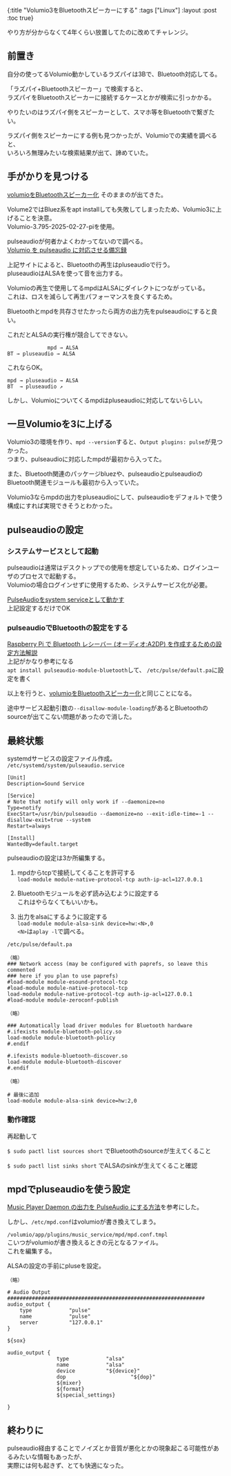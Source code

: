 {:title "Volumio3をBluetoothスピーカーにする"
 :tags  ["Linux"]
 :layout :post
 :toc true}

やり方が分からなくて4年くらい放置してたのに改めてチャレンジ。

## 前置き
自分の使ってるVolumio動かしているラズパイは3Bで、Bluetooth対応してる。

「ラズパイ+Bluetoothスピーカー」で検索すると、  
ラズパイをBluetoothスピーカーに接続するケースとかが検索に引っかかる。

やりたいのはラズパイ側をスピーカーとして、スマホ等をBluetoothで繋ぎたい。

ラズパイ側をスピーカーにする例も見つかったが、Volumioでの実績を調べると、  
いろいろ無理みたいな検索結果が出て、諦めていた。

## 手がかりを見つける
[volumioをBluetoothスピーカー化](https://studio.sites-mall.com/blog/entry/2021013001.html) そのままのが出てきた。

Volume2ではBluez系をapt installしても失敗してしまったため、Volumio3に上げることを決意。  
Volumio-3.795-2025-02-27-piを使用。

pulseaudioが何者かよくわかってないので調べる。  
[Volumio を pulseaudio に対応させる備忘録](https://www.labohyt.net/blog/server/post-4545)

上記サイトによると、Bluetoothの再生はpluseaudioで行う。  
pluseaudioはALSAを使って音を出力する。

Volumioの再生で使用してるmpdはALSAにダイレクトにつながっている。  
これは、ロスを減らして再生パフォーマンスを良くするため。

Bluetoothとmpdを共存させたかったら両方の出力先をpulseaudioにすると良い。

これだとALSAの実行権が競合してできない。
```
             mpd → ALSA
BT → pluseaudio → ALSA
```

これならOK。
```
mpd → pluseaudio → ALSA
BT  → pluseaudio ↗
```

しかし、Volumioについてくるmpdはpluseaudioに対応してないらしい。

## 一旦Volumioを3に上げる
Volumio3の環境を作り、`mpd --version`すると、`Output plugins: pulse`が見つかった。  
つまり、pulseaudioに対応したmpdが最初から入ってた。

また、Bluetooth関連のパッケージbluezや、pulseaudioとpulseaudioのBluetooth関連モジュールも最初から入っていた。

Volumio3ならmpdの出力をpluseaudioにして、pulseaudioをデフォルトで使う構成にすれば実現できそうとわかった。

## pulseaudioの設定
### システムサービスとして起動
pulseaudioは通常はデスクトップでの使用を想定しているため、ログインユーザのプロセスで起動する。  
Volumioの場合ログインせずに使用するため、システムサービス化が必要。

[PulseAudioをsystem serviceとして動かす](https://qiita.com/fujiba/items/9f90e90d5e9366ec8483)  
上記設定するだけでOK

### pulseaudioでBluetoothの設定をする
[Raspberry Pi で Bluetooth レシーバー (オーディオ:A2DP) を作成するための設定方法解説](https://ifritjp.github.io/documents/singleboard/bluetooth-a2dp-receiver/)  
上記がかなり参考になる  
`apt install pulseaudio-module-bluetooth`して、
`/etc/pulse/default.pa`に設定を書く

以上を行うと、[volumioをBluetoothスピーカー化](https://studio.sites-mall.com/blog/entry/2021013001.html)と同じことになる。

途中サービス起動引数の`--disallow-module-loading`があるとBluetoothのsourceが出てこない問題があったので消した。

## 最終状態
systemdサービスの設定ファイル作成。  
`/etc/systemd/system/pulseaudio.service`
```
[Unit]
Description=Sound Service

[Service]
# Note that notify will only work if --daemonize=no
Type=notify
ExecStart=/usr/bin/pulseaudio --daemonize=no --exit-idle-time=-1 --disallow-exit=true --system
Restart=always

[Install]
WantedBy=default.target
```

pulseaudioの設定は3か所編集する。
1. mpdからtcpで接続してくることを許可する  
`load-module module-native-protocol-tcp auth-ip-acl=127.0.0.1`

2. Bluetoothモジュールを必ず読み込むように設定する  
これはやらなくてもいいかも。

3. 出力をalsaにするように設定する  
`load-module module-alsa-sink device=hw:<N>,0`  
`<N>`は`aplay -l`で調べる。

`/etc/pulse/default.pa`
```
（略）
### Network access (may be configured with paprefs, so leave this commented
### here if you plan to use paprefs)
#load-module module-esound-protocol-tcp
#load-module module-native-protocol-tcp
load-module module-native-protocol-tcp auth-ip-acl=127.0.0.1
#load-module module-zeroconf-publish

（略）

### Automatically load driver modules for Bluetooth hardware
#.ifexists module-bluetooth-policy.so
load-module module-bluetooth-policy
#.endif

#.ifexists module-bluetooth-discover.so
load-module module-bluetooth-discover
#.endif

（略）

# 最後に追加
load-module module-alsa-sink device=hw:2,0
```

### 動作確認
再起動して

`$ sudo pactl list sources short`
でBluetoothのsourceが生えてくること

`$ sudo pactl list sinks short`
でALSAのsinkが生えてくること確認

## mpdでpluseaudioを使う設定
[Music Player Daemon の出力を PulseAudio にする方法](https://zenn.dev/toru3/articles/dcafb713689eed)を参考にした。

しかし、`/etc/mpd.conf`はvolumioが書き換えてしまう。

`/volumio/app/plugins/music_service/mpd/mpd.conf.tmpl`  
こいつがvolumioが書き換えるときの元となるファイル。  
これを編集する。

ALSAの設定の手前にpluseを設定。
```
（略）

# Audio Output ################################################################
audio_output {
    type            "pulse"
    name            "pulse"
    server          "127.0.0.1"
}

${sox}

audio_output {
                type            "alsa"
                name            "alsa"
                device          "${device}"
                dop                     "${dop}"
                ${mixer}
                ${format}
                ${special_settings}

}
```

## 終わりに
pulseaudio経由することでノイズとか音質が悪化とかの現象起こる可能性があるみたいな情報もあったが、  
実際には何も起きず、とても快適になった。




